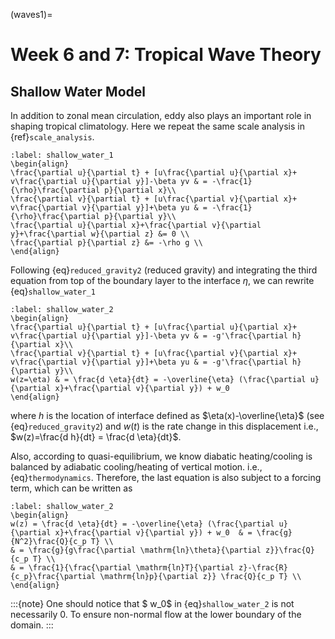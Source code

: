 (waves1)=
# Week 6 and 7: Tropical Wave Theory
## Shallow Water Model

In addition to zonal mean circulation, eddy also plays an important role in shaping tropical climatology. Here we repeat the same scale analysis in  {ref}`scale_analysis`. 


```{math}
:label: shallow_water_1
\begin{align}
\frac{\partial u}{\partial t} + [u\frac{\partial u}{\partial x}+ v\frac{\partial u}{\partial y}]-\beta yv & = -\frac{1}{\rho}\frac{\partial p}{\partial x}\\
\frac{\partial v}{\partial t} + [u\frac{\partial v}{\partial x}+ v\frac{\partial v}{\partial y}]+\beta yu & = -\frac{1}{\rho}\frac{\partial p}{\partial y}\\
\frac{\partial u}{\partial x}+\frac{\partial v}{\partial y}+\frac{\partial w}{\partial z} &= 0 \\
\frac{\partial p}{\partial z} &= -\rho g \\
\end{align}
```

Following {eq}`reduced_gravity2` (reduced gravity) and integrating the third equation from top of the boundary layer to the interface $\eta$, we can rewrite {eq}`shallow_water_1` 

```{math}
:label: shallow_water_2
\begin{align}
\frac{\partial u}{\partial t} + [u\frac{\partial u}{\partial x}+ v\frac{\partial u}{\partial y}]-\beta yv & = -g'\frac{\partial h}{\partial x}\\
\frac{\partial v}{\partial t} + [u\frac{\partial v}{\partial x}+ v\frac{\partial v}{\partial y}]+\beta yu & = -g'\frac{\partial h}{\partial y}\\
w(z=\eta) & = \frac{d \eta}{dt} = -\overline{\eta} (\frac{\partial u}{\partial x}+\frac{\partial v}{\partial y}) + w_0  
\end{align}
```

where $h$ is the location of interface defined as $\eta(x)-\overline{\eta}$ (see {eq}`reduced_gravity2`) and $w(t)$ is the rate change in this displacement i.e., $w(z)=\frac{d h}{dt} = \frac{d \eta}{dt}$. 

Also, according to quasi-equilibrium, we know diabatic heating/cooling is balanced by adiabatic cooling/heating of vertical motion. i.e., {eq}`thermodynamics`. Therefore, the last equation is also subject to a forcing term, which can be written as 

```{math}
:label: shallow_water_2
\begin{align}
w(z) = \frac{d \eta}{dt} = -\overline{\eta} (\frac{\partial u}{\partial x}+\frac{\partial v}{\partial y}) + w_0  & = \frac{g}{N^2}\frac{Q}{c_p T} \\
& = \frac{g}{g\frac{\partial \mathrm{ln}\theta}{\partial z}}\frac{Q}{c_p T} \\
& = \frac{1}{\frac{\partial \mathrm{ln}T}{\partial z}-\frac{R}{c_p}\frac{\partial \mathrm{ln}p}{\partial z}} \frac{Q}{c_p T} \\
\end{align}
```

:::{note}
One should notice that $ w_0$ in {eq}`shallow_water_2` is not necessarily 0. To ensure non-normal flow at the lower boundary of the domain. 
:::
